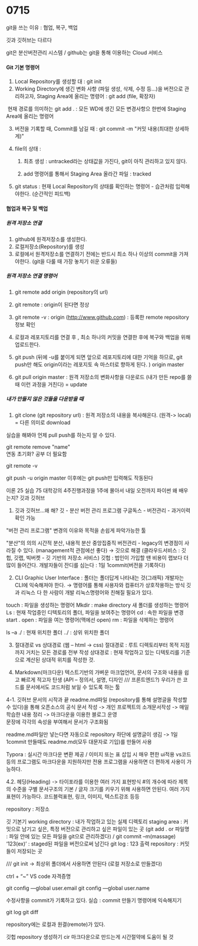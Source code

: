 # 0715

git을 쓰는 이유 : 협업, 복구, 백업

깃과 깃허브는 다르다

git은 분산버전관리 시스템 / github는 git을 통해 이용하는 Cloud 서비스



#### Git 기본 명령어

1. Local Repository를 생성할 대 : git init
2. Working Directory에 생긴 변화 사항 (파일 생성, 삭제, 수정 등...)을 버전으로 관리하고자, Staging Area에 올리는 명령어 : git add (file, 확장자)

​     현재 경로를 의미하는 git add . : 모든 WD에 생긴 모든 변경사항으 한번에 Staging Area에 올리는 명령어

3. 버전을 기록할 때, Commit를 남길 때 :  git commit -m "커밋 내용(최대한 상세하게)"

4. file의 상태 :

   1. 최초 생성 : untracked라는 상태값을 가진다, git이 아직 관리하고 있지 않다.

   2. add 명령어를 통해서 Staging Area 올라간 파일 : tracked

   

5. git status : 현재 Local Repository의 상태를 확인하는 명령어 - 습관처럼 입력해야한다. (순간적인 피드백)



#### 협업과 복구 및 백업

##### 원격 저장소 연결

1. github에 원격저장소를 생성한다. 
2. 로컬저장소(Repository)를 생성
3. 로컬에서 원격저장소를 연결하기 전에는 반드시 최소 하나 이상의 commit을 가져야한다. (git을 다룰 때 가장 놓치기 쉬운 오류들)



##### 원격 저장소 연결 명령어

1. git remote add origin (repository의 url)
2. git remote : origin이 된다면 정상 
3. git remote -v : origin (http://www.github.com) : 등록한 remote repository 정보 확인
4.  로컬과 레포지토리를 연결 후 , 최소 하나의 커밋을 연결한 후에 복구와 백업을 위해 업로드한다.

5. git push (뒤에 -u를 붙이게 되면 앞으로 레포지토리에 대한 기억을 하므로, git push만 해도 origin이라는 레포지토 속 마스터로 향하게 된다. ) origin master
6. git pull origin master : 원격 저장소의 변화사항을 다운로드 (내가 만든 repo를 쓸 때 이런 과정을 거친다) = update



##### 내가 만들지 않은 것들을 다운받을 때

1. git clone (git repository url) : 원격 저장소의 내용을 복사해온다. (원격-> local) = 다른 의미로 download


실습을 해봐야 언제 pull push를 하는지 알 수 있다. 

git remote remove "name"\
연동 초기화? 공부 더 필요함 

git remote -v

git push -u origin master 
이후에는 git push만 입력해도 작동된다 

이론 25 실습 75
대학강의 4주진행과정을 1주에 몰아서
내일 오전까지 파이썬 왜 배우는지?
깃과 깃허브

1. 깃과 깃허브...왜 해?
깃 - 분산 버전 관리 프로그램
구글독스 - 버전관리 - 과거이력 확인 가능

"버전 관리 프로그램"
변경의 이유와 목적을 손쉽게 파악가능한 툴

"분산"의 의의
시간적 분산, 내용적 분산
중앙집중직 버전관리 - legacy의 변경점이 사라질 수 있다. (management적 관점에선 좋다) → 깃으로 해결 (클라우드서비스 : 깃헙, 깃랩, 빅버켓 - 깃 기반의 저장소 서비스)
깃헙 : 법인이 가입할 땐 비용이 랩보다 더 많이 들어간다. 
개발자들이 잔디를 심는다 : 1일 1commit(버전을 기록하다)

2. CLI
Graphic User Interface : 폴더는 폴더답게 나타내는 것(그래픽)
개발자는 CLI에 익숙해져야 한다. → 명령어를 통해 사용자와 컴퓨터가 상호작용하는 방식
깃과 리눅스 다 한 사람이 개발
리눅스명령어와 친해질 필요가 있다. 

touch : 파일을 생성하는 명령어
Mkdir : make directory 새 폴더를 생성하는 명령어
Ls : 현재 작업중인 디텍토리의 폴더, 파일을 보여주는 명령어
cd : 속한 파일을 변경
start . open :  파일을 여는 명령어(맥에선 open)
rm : 파일을 삭제하는 명령어

ls –a 
./ : 현재 위치한 폴더
../ : 상위 위치한 폴더

3. 절대경로 vs 상대경로 (웹 – html -> css)
절대경로 : 루트 디렉토리부터 목적 지점까지 거치는 모든 경로를 전부 작성
상대경로 : 현재 작업하고 있는 디텍토리를 기준으로 계산된 상대적 위치를 작성한 것.


4. Markdown(마크다운) 
텍스트기반의 가벼운 마크업언어, 문서의 구조와 내용을 쉽고 빠르게 적고자 탄생
(API – 정의서, 설명, 디자인 /// 프론트엔드?)
우리가 쓴 코드를 문서에서도 코드처럼 보일 수 있도록 하는 툴

4-1. 깃허브 문서의 시작과 끝
readme.md파일 (repository를 통해 설명글을 작성할 수 있다)을 통해 오픈소스의 공식 문서 작성 -> 개인 프로젝트의 소개문서작성 -> 매일 학습한 내용 정리 -> 마크다운을 이용한 블로그 운영  
문장에 각각의 속성을 부여해서 문서가 구조화됨

readme.md파일만 넣는다면 자동으로 repository 하단에 설명글이 생김 -> 1일 1commit 만들때도 readme.md(모두 대문자로 기입)를 만들어 사용 

Typora : 실시간 마크다운 변환 제공 / 이미지 또는 표 삽입 시 매우 편한 ui적용
vs코드 등의 프로그램도 마크다운을 지원하지만 전용 프로그램을 사용하면 더 편하게 사용이 가능하다. 

4.2. 헤딩(Heading) -> 타이포라를 이용한 여러 가지 표현방식 
#의 개수에 따라 제목의 수준을 구별
문서구조의 기본 / 글자 크기를 키우기 위해 사용하면 안된다.
여러 가지 표현이 가능하다. 코드블럭표현, 링크, 이미지, 텍스트강조 등등

repository : 저장소

깃 기본기 
working directory  : 내가 작업하고 있는 실제 디렉토리
staging area : 커밋으로 남기고 싶은, 특정 버전으로 관리하고 싶은 파일이 있는 곳 
(git add . or 파일명 : 파일 안에 있는 모든 파일을 git으로 관리하겠다) / 
git commit –m(massage) ‘123(ex)’ : staged된 파일을 버전으로써 남긴다 
git log : 123 출력 
repository : 커밋들이 저장되는 곳 

/// git init -> 최상위 폴더에서 사용하면 안된다  (로컬 저장소로 만들겠다)

ctrl + “~” VS code 
자격증명 

git config —global user.email
git config —global user.name

수정사항을 commit가 기록하고 있다. 
실습 : commit 만들기 
명령어에 익숙해지기 

git log
git diff 

repository에는 로컬과 원결(remote)가 있다. 

깃헙 repository 생성하기 
cir 마크다운으로 만드는게 시간절약에 도움이 될 것 

